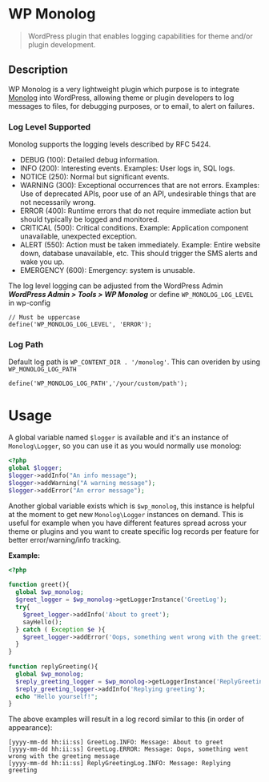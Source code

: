 # WP Monolog

> WordPress plugin that enables logging capabilities for theme and/or plugin development.

## Description
WP Monolog is a very lightweight plugin which purpose is to integrate [Monolog](https://github.com/Seldaek/monolog) into WordPress, allowing theme or plugin developers to log messages to files, for debugging purposes, or to email, to alert on failures.

### Log Level Supported

Monolog supports the logging levels described by RFC 5424.

- DEBUG (100): Detailed debug information.
- INFO (200): Interesting events. Examples: User logs in, SQL logs.
- NOTICE (250): Normal but significant events.
- WARNING (300): Exceptional occurrences that are not errors. Examples: Use of deprecated APIs, poor use of an API, undesirable things that are not necessarily wrong.
- ERROR (400): Runtime errors that do not require immediate action but should typically be logged and monitored.
- CRITICAL (500): Critical conditions. Example: Application component unavailable, unexpected exception.
- ALERT (550): Action must be taken immediately. Example: Entire website down, database unavailable, etc. This should trigger the SMS alerts and wake you up.
- EMERGENCY (600): Emergency: system is unusable.

The log level logging can be adjusted from the WordPress Admin ***WordPress Admin > Tools > WP Monolog*** or define `WP_MONOLOG_LOG_LEVEL` in wp-config

```
// Must be uppercase
define('WP_MONOLOG_LOG_LEVEL', 'ERROR');
```

### Log Path

Default log path is `WP_CONTENT_DIR . '/monolog'`. This can overiden by using `WP_MONOLOG_LOG_PATH` 

```
define('WP_MONOLOG_LOG_PATH','/your/custom/path');
```

# Usage
A global variable named `$logger` is available and it's an instance of `Monolog\Logger`, so you can use it as you would normally use monolog:

```php
<?php
global $logger;
$logger->addInfo("An info message");
$logger->addWarning("A warning message");
$logger->addError("An error message");
```

Another global variable exists which is `$wp_monolog`, this instance is helpful at the moment to get new `Monolog\Logger` instances on demand. This is useful for example when you have different features spread across your theme or plugins and you want to create specific log records per feature for better error/warning/info tracking.

**Example:**

```php
<?php
    
function greet(){
  global $wp_monolog;
  $greet_logger = $wp_monolog->getLoggerInstance('GreetLog');
  try{
    $greet_logger->addInfo('About to greet');
    sayHello();
  } catch ( Exception $e ){
    $greet_logger->addError('Oops, something went wrong with the greeting message');
  }
}
    
function replyGreeting(){
  global $wp_monolog;
  $reply_greeting_logger = $wp_monolog->getLoggerInstance('ReplyGreetingLog');
  $reply_greeting_logger->addInfo('Replying greeting');
  echo "Hello yourself!";
}
```

The above examples will result in a log record similar to this (in order of appearance):

```
[yyyy-mm-dd hh:ii:ss] GreetLog.INFO: Message: About to greet
[yyyy-mm-dd hh:ii:ss] GreetLog.ERROR: Message: Oops, something went wrong with the greeting message
[yyyy-mm-dd hh:ii:ss] ReplyGreetingLog.INFO: Message: Replying greeting
```
